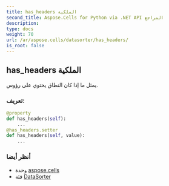 ```yaml
---
title: has_headers الملكية
second_title: Aspose.Cells for Python via .NET API المراجع
description:
type: docs
weight: 70
url: /ar/aspose.cells/datasorter/has_headers/
is_root: false
---
```

##  has_headers الملكية

يمثل ما إذا كان النطاق يحتوي على رؤوس.
###  تعريف:
```python
@property
def has_headers(self):
    ...
@has_headers.setter
def has_headers(self, value):
    ...
```

###  أنظر أيضا
* وحدة [aspose.cells](../../)
* فئة [DataSorter](/cells/python-net/ar/aspose.cells/datasorter)
